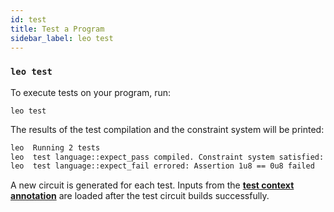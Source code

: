 ```yaml
---
id: test
title: Test a Program
sidebar_label: leo test
---
```


### `leo test`

To execute tests on your program, run:
```
leo test
```

The results of the test compilation and the constraint system will be printed:
```bash
leo  Running 2 tests
leo  test language::expect_pass compiled. Constraint system satisfied: true
leo  test language::expect_fail errored: Assertion 1u8 == 0u8 failed
```

A new circuit is generated for each test. Inputs from the [**test context annotation**](../language/12_tests.md#test-context-annotation)
are loaded after the test circuit builds successfully.